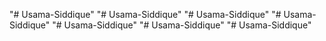 "# Usama-Siddique" 
"# Usama-Siddique" 
"# Usama-Siddique" 
"# Usama-Siddique" 
"# Usama-Siddique" 
"# Usama-Siddique" 
"# Usama-Siddique" 
